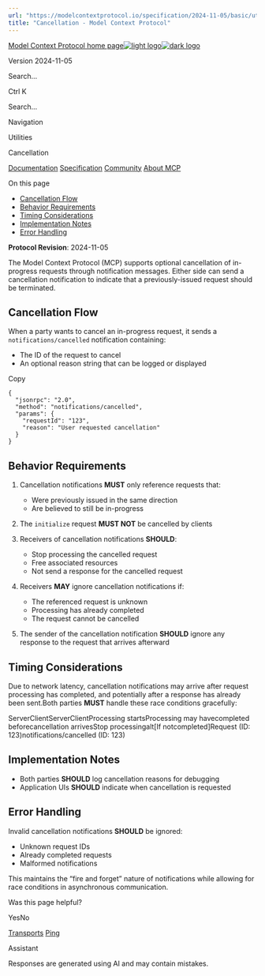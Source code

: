 ```yaml
---
url: "https://modelcontextprotocol.io/specification/2024-11-05/basic/utilities/cancellation"
title: "Cancellation - Model Context Protocol"
---
```


[Model Context Protocol home page![light logo](https://mintlify.s3.us-west-1.amazonaws.com/mcp/logo/light.svg)![dark logo](https://mintlify.s3.us-west-1.amazonaws.com/mcp/logo/dark.svg)](https://modelcontextprotocol.io/)

Version 2024-11-05

Search...

Ctrl K

Search...

Navigation

Utilities

Cancellation

[Documentation](https://modelcontextprotocol.io/docs/getting-started/intro) [Specification](https://modelcontextprotocol.io/specification/2025-06-18) [Community](https://modelcontextprotocol.io/community/communication) [About MCP](https://modelcontextprotocol.io/about)

On this page

- [Cancellation Flow](https://modelcontextprotocol.io/specification/2024-11-05/basic/utilities/cancellation#cancellation-flow)
- [Behavior Requirements](https://modelcontextprotocol.io/specification/2024-11-05/basic/utilities/cancellation#behavior-requirements)
- [Timing Considerations](https://modelcontextprotocol.io/specification/2024-11-05/basic/utilities/cancellation#timing-considerations)
- [Implementation Notes](https://modelcontextprotocol.io/specification/2024-11-05/basic/utilities/cancellation#implementation-notes)
- [Error Handling](https://modelcontextprotocol.io/specification/2024-11-05/basic/utilities/cancellation#error-handling)

**Protocol Revision**: 2024-11-05

The Model Context Protocol (MCP) supports optional cancellation of in-progress requests
through notification messages. Either side can send a cancellation notification to
indicate that a previously-issued request should be terminated.

## [​](https://modelcontextprotocol.io/specification/2024-11-05/basic/utilities/cancellation\#cancellation-flow)  Cancellation Flow

When a party wants to cancel an in-progress request, it sends a `notifications/cancelled`
notification containing:

- The ID of the request to cancel
- An optional reason string that can be logged or displayed

Copy

```
{
  "jsonrpc": "2.0",
  "method": "notifications/cancelled",
  "params": {
    "requestId": "123",
    "reason": "User requested cancellation"
  }
}

```

## [​](https://modelcontextprotocol.io/specification/2024-11-05/basic/utilities/cancellation\#behavior-requirements)  Behavior Requirements

1. Cancellation notifications **MUST** only reference requests that:

   - Were previously issued in the same direction
   - Are believed to still be in-progress
2. The `initialize` request **MUST NOT** be cancelled by clients
3. Receivers of cancellation notifications **SHOULD**:

   - Stop processing the cancelled request
   - Free associated resources
   - Not send a response for the cancelled request
4. Receivers **MAY** ignore cancellation notifications if:

   - The referenced request is unknown
   - Processing has already completed
   - The request cannot be cancelled
5. The sender of the cancellation notification **SHOULD** ignore any response to the
request that arrives afterward

## [​](https://modelcontextprotocol.io/specification/2024-11-05/basic/utilities/cancellation\#timing-considerations)  Timing Considerations

Due to network latency, cancellation notifications may arrive after request processing
has completed, and potentially after a response has already been sent.Both parties **MUST** handle these race conditions gracefully:

ServerClientServerClientProcessing startsProcessing may havecompleted beforecancellation arrivesStop processingalt​\[If notcompleted\]Request (ID: 123)notifications/cancelled (ID: 123)

## [​](https://modelcontextprotocol.io/specification/2024-11-05/basic/utilities/cancellation\#implementation-notes)  Implementation Notes

- Both parties **SHOULD** log cancellation reasons for debugging
- Application UIs **SHOULD** indicate when cancellation is requested

## [​](https://modelcontextprotocol.io/specification/2024-11-05/basic/utilities/cancellation\#error-handling)  Error Handling

Invalid cancellation notifications **SHOULD** be ignored:

- Unknown request IDs
- Already completed requests
- Malformed notifications

This maintains the “fire and forget” nature of notifications while allowing for race
conditions in asynchronous communication.

Was this page helpful?

YesNo

[Transports](https://modelcontextprotocol.io/specification/2024-11-05/basic/transports) [Ping](https://modelcontextprotocol.io/specification/2024-11-05/basic/utilities/ping)

Assistant

Responses are generated using AI and may contain mistakes.